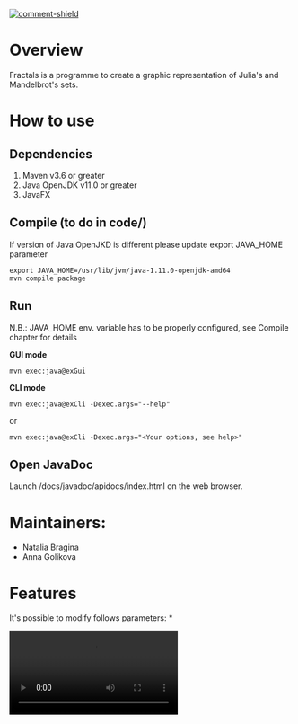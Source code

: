 [main]: https://gaufre.informatique.univ-paris-diderot.fr/raveneau/corona-bounce
[comment-shield]: https://img.shields.io/badge/Javadoc-0%25-brightgreen
[ ![comment-shield][] ][main]


# **Overview**

Fractals is a programme to create a graphic representation of Julia's and Mandelbrot's sets.

# **How to use**

## Dependencies
1) Maven v3.6 or greater
2) Java OpenJDK v11.0 or greater
3) JavaFX

## Compile (to do in code/)
If version of Java OpenJKD is different please update export JAVA_HOME parameter
```                
export JAVA_HOME=/usr/lib/jvm/java-1.11.0-openjdk-amd64
mvn compile package
```

## Run
N.B.: JAVA_HOME env. variable has to be properly configured, see Compile chapter for details

**GUI mode**
```
mvn exec:java@exGui
```                
**CLI mode**

```
mvn exec:java@exCli -Dexec.args="--help"
```        
or
```
mvn exec:java@exCli -Dexec.args="<Your options, see help>" 
```                

## Open JavaDoc
Launch /docs/javadoc/apidocs/index.html on the web browser.

# **Maintainers:**

* Natalia Bragina
* Anna Golikova



# **Features**

It's possible to modify follows parameters:
* 


![](code/target/project_1_resized.mp4)


